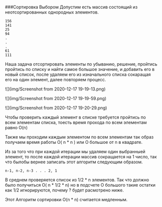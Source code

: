 ###Сортировка Выбором
Допустим есть массив состоящий из неотсортированных однородных 
элементов.

    156
    141
    25
    94
    .
    .
    .
    61
    111

Наша задача отсортировать элементы по убыванию, решение, пройтись 
пройтись по списку и найти самое большое значение, и добавить его в 
новый список, после удаляем его из изначального списка сокаращая его
на один элемент, далее повторяем процесс.

![](img/Screenshot from 2020-12-17 19-19-13.png)

![](img/Screenshot from 2020-12-17 19-19-59.png)

![](img/Screenshot from 2020-12-17 19-20-29.png)

Чтобы проверить каждый элемент в списке требуется пройтись по всем 
элементам списка, тоесть время прохода по всем элементам равно O(n)

Также мы проходим каждым элементом по всем элементам так образ
получаем время работы O( n * n ) или O большое от n в квадрате.

Из за того что при каждой итерации мы удаляем один выбранныей 
элемент, то после каждой итерации массив сокращается на 1 число,
так что былобы вернее записать этот алгоритм следующим образом.

    n-1, n-2, n-3 . . . 2, 1

В среднем проверяется список из 1/2 * n элементов. Так что должно 
было получиться O( n * 1/2 * n) но в подсчете O большого такие 
остатки как 1/2 игнорируются, почему ? будет расмотрено ниже.

Этот Алгоритм сортировки O(n * n) считается медленным.






